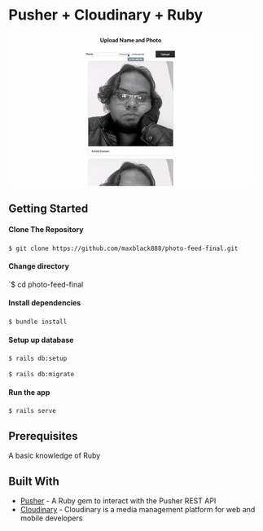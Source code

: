 # Pusher + Cloudinary + Ruby
![Demo](demo/ezgif.com-video-to-gif-2.gif)

Getting Started
------

#### Clone The Repository
`$ git clone https://github.com/maxblack888/photo-feed-final.git`


#### Change directory
`$ cd photo-feed-final

#### Install dependencies
`$ bundle install`

#### Setup up database
`$ rails db:setup`

`$ rails db:migrate`

#### Run the app
`$ rails serve`

Prerequisites
------
A basic knowledge of Ruby


Built With
------
- [Pusher](https://pusher.com) - A Ruby gem to interact with the Pusher REST API
- [Cloudinary](https://cloudinary.com/) - Cloudinary is a media management platform for web and mobile developers
